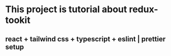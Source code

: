 # This project is tutorial about redux-tookit

## react + tailwind css + typescript + eslint | prettier setup
